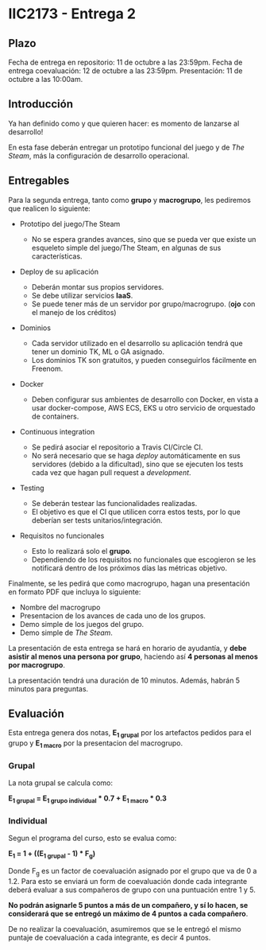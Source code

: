 
# IIC2173 - Entrega 2

## Plazo

Fecha de entrega en repositorio: 11 de octubre a las 23:59pm.
Fecha de entrega coevaluación: 12 de octubre a las 23:59pm.
Presentación: 11 de octubre a las 10:00am.

## Introducción

Ya han definido como y que quieren hacer: es momento de lanzarse al desarrollo!

En esta fase deberán entregar un prototipo funcional del juego y de *The Steam*, más la configuración de desarrollo operacional.

## Entregables

Para la segunda entrega, tanto como **grupo** y **macrogrupo**, les pediremos que realicen lo siguiente:

- Prototipo del juego/The Steam
    - No se espera grandes avances, sino que se pueda ver que existe un esqueleto simple del juego/The Steam, en algunas de sus características.

- Deploy de su aplicación
    - Deberán montar sus propios servidores.
    - Se debe utilizar servicios **IaaS**.
    - Se puede tener más de un servidor por grupo/macrogrupo. (**ojo** con el manejo de los créditos)
- Dominios
    - Cada servidor utilizado en el desarrollo su aplicación tendrá que tener un dominio TK, ML o GA asignado.
    - Los dominios TK son gratuitos, y pueden conseguirlos fácilmente en Freenom.
- Docker
    - Deben configurar sus ambientes de desarrollo con Docker, en vista a usar docker-compose, AWS ECS, EKS u otro servicio de orquestado de containers.
- Continuous integration
    - Se pedirá asociar el repositorio a Travis CI/Circle CI.
    - No será necesario que se haga *deploy* automáticamente en sus servidores (debido a la dificultad), sino que se ejecuten los tests cada vez que hagan pull request a _development_.
- Testing
    - Se deberán testear las funcionalidades realizadas.
    - El objetivo es que el CI que utilicen corra estos tests, por lo que deberían ser tests unitarios/integración.
- Requisitos no funcionales
    - Esto lo realizará solo el **grupo**. 
    - Dependiendo de los requisitos no funcionales que escogieron se les notificará dentro de los próximos días las métricas objetivo. 


Finalmente, se les pedirá que como macrogrupo, hagan una presentación en formato PDF que incluya lo siguiente:

- Nombre del macrogrupo
- Presentacion de los avances de cada uno de los grupos.
- Demo simple de los juegos del grupo.
- Demo simple de *The Steam*.


La presentación de esta entrega se hará en horario de ayudantía, y **debe asistir al menos una persona por grupo**, haciendo así **4 personas al menos por macrogrupo**.

La presentación tendrá una duración de 10 minutos. Además, habrán 5 minutos para preguntas.

## Evaluación

Esta entrega genera dos notas, **E<sub>1 grupal</sub>** por los artefactos pedidos para el grupo y **E<sub>1 macro</sub>** por la presentacion del macrogrupo.

### Grupal

La nota grupal se calcula como: 

**E<sub>1 grupal</sub> = E<sub>1 grupo individual</sub> * 0.7 + E<sub>1 macro</sub> * 0.3**

### Individual

Segun el programa del curso, esto se evalua como:

**E<sub>1</sub> = 1 + ((E<sub>1 grupal</sub> - 1) * F<sub>g</sub>)**			

Donde F<sub>g</sub> es un factor de coevaluación asignado por el grupo que va de 0 a 1.2. Para esto se enviará un form de coevaluación donde cada integrante deberá evaluar a sus compañeros de grupo con una puntuación entre 1 y 5. 

**No podrán asignarle 5 puntos a más de un compañero, y sí lo hacen, se considerará que se entregó un máximo de 4 puntos a cada compañero**.

De no realizar la coevaluación, asumiremos que se le entregó el mismo puntaje de coevaluación a cada integrante, es decir 4 puntos.
